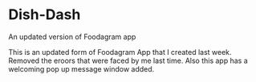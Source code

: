 # Dish-Dash
An updated version of Foodagram app


This is an updated form of Foodagram App that I created last week. Removed the eroors that were faced by me last time.
Also this app has a welcoming pop up message window added.
